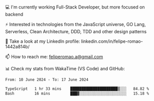 💻 I'm currently working Full-Stack Developer, but more focused on backend

⚡ Interested in technologies from the JavaScript universe, GO Lang, Serverless, Clean Architecture, DDD, TDD and other design patterns

👥 Take a look at my LinkedIn profile: linkedin.com/in/felipe-romao-1442a814b/

📫 How to reach me: feliperomao.a@gmail.com

📊 Check my stats from WakaTime (VS Code) and GitHub:

<!--START_SECTION:waka-->

```txt
From: 10 June 2024 - To: 17 June 2024

TypeScript   1 hr 33 mins    █████████████████████▒░░░   84.82 %
Bash         16 mins         ███▓░░░░░░░░░░░░░░░░░░░░░   15.18 %
```

<!--END_SECTION:waka-->
